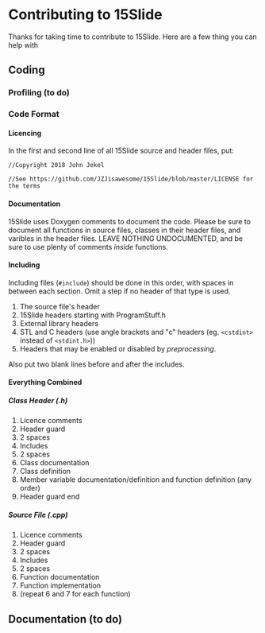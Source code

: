 # Contributing to 15Slide
Thanks for taking time to contribute to 15Slide. Here are a few thing you can help with
## Coding
### Profiling (to do)
### Code Format
#### Licencing
In the first and second line of all 15Slide source and header files, put:

`//Copyright 2018 John Jekel`

`//See https://github.com/JZJisawesome/15Slide/blob/master/LICENSE for the terms`

#### Documentation
15Slide uses Doxygen comments to document the code. Please be sure to document all functions in source files, classes in their header files, and varibles in the header files. LEAVE NOTHING UNDOCUMENTED, and be sure to use plenty of comments _inside_ functions.

#### Including
Including files (`#include`) should be done in this order, with spaces in between each section. Omit a step if no header of that type is used.
1. The source file's header
2. 15Slide headers starting with ProgramStuff.h
3. External library headers
4. STL and C headers (use angle brackets and "c" headers (eg. `<cstdint>` instead of `<stdint.h>`))
5. Headers that may be enabled or disabled by _preprocessing_.

Also put two blank lines before and after the includes.

#### Everything Combined
##### Class Header (.h)
1. Licence comments
2. Header guard
3. 2 spaces
4. Includes
5. 2 spaces
6. Class documentation
7. Class definition
8. Member variable documentation/definition and function definition (any order)
9. Header guard end
##### Source File (.cpp)
1. Licence comments
2. Header guard
3. 2 spaces
4. Includes
5. 2 spaces
6. Function documentation
7. Function implementation
8. (repeat 6 and 7 for each function)
## Documentation (to do)
